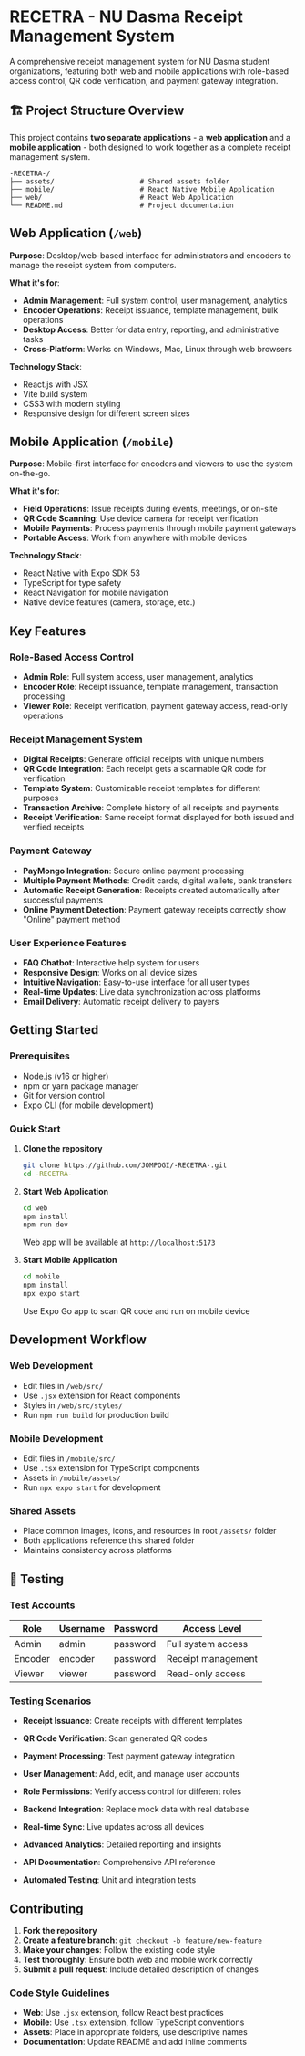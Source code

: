 # RECETRA - NU Dasma Receipt Management System

A comprehensive receipt management system for NU Dasma student organizations, featuring both web and mobile applications with role-based access control, QR code verification, and payment gateway integration.

## 🏗 Project Structure Overview

This project contains **two separate applications** - a **web application** and a **mobile application** - both designed to work together as a complete receipt management system.

```
-RECETRA-/
├── assets/                     # Shared assets folder
├── mobile/                     # React Native Mobile Application
├── web/                        # React Web Application
└── README.md                   # Project documentation
```

## Web Application (`/web`)

**Purpose**: Desktop/web-based interface for administrators and encoders to manage the receipt system from computers.

**What it's for**:
- **Admin Management**: Full system control, user management, analytics
- **Encoder Operations**: Receipt issuance, template management, bulk operations
- **Desktop Access**: Better for data entry, reporting, and administrative tasks
- **Cross-Platform**: Works on Windows, Mac, Linux through web browsers

**Technology Stack**:
- React.js with JSX
- Vite build system
- CSS3 with modern styling
- Responsive design for different screen sizes

## Mobile Application (`/mobile`)

**Purpose**: Mobile-first interface for encoders and viewers to use the system on-the-go.

**What it's for**:
- **Field Operations**: Issue receipts during events, meetings, or on-site
- **QR Code Scanning**: Use device camera for receipt verification
- **Mobile Payments**: Process payments through mobile payment gateways
- **Portable Access**: Work from anywhere with mobile devices

**Technology Stack**:
- React Native with Expo SDK 53
- TypeScript for type safety
- React Navigation for mobile navigation
- Native device features (camera, storage, etc.)

## Key Features

### **Role-Based Access Control**
- **Admin Role**: Full system access, user management, analytics
- **Encoder Role**: Receipt issuance, template management, transaction processing
- **Viewer Role**: Receipt verification, payment gateway access, read-only operations

### **Receipt Management System**
- **Digital Receipts**: Generate official receipts with unique numbers
- **QR Code Integration**: Each receipt gets a scannable QR code for verification
- **Template System**: Customizable receipt templates for different purposes
- **Transaction Archive**: Complete history of all receipts and payments
- **Receipt Verification**: Same receipt format displayed for both issued and verified receipts

### **Payment Gateway**
- **PayMongo Integration**: Secure online payment processing
- **Multiple Payment Methods**: Credit cards, digital wallets, bank transfers
- **Automatic Receipt Generation**: Receipts created automatically after successful payments
- **Online Payment Detection**: Payment gateway receipts correctly show "Online" payment method

### **User Experience Features**
- **FAQ Chatbot**: Interactive help system for users
- **Responsive Design**: Works on all device sizes
- **Intuitive Navigation**: Easy-to-use interface for all user types
- **Real-time Updates**: Live data synchronization across platforms
- **Email Delivery**: Automatic receipt delivery to payers

## Getting Started

### **Prerequisites**
- Node.js (v16 or higher)
- npm or yarn package manager
- Git for version control
- Expo CLI (for mobile development)

### **Quick Start**

1. **Clone the repository**
   ```bash
   git clone https://github.com/JOMPOGI/-RECETRA-.git
   cd -RECETRA-
   ```

2. **Start Web Application**
   ```bash
   cd web
   npm install
   npm run dev
   ```
   Web app will be available at `http://localhost:5173`

3. **Start Mobile Application**
   ```bash
   cd mobile
   npm install
   npx expo start
   ```
   Use Expo Go app to scan QR code and run on mobile device

## Development Workflow

### **Web Development**
- Edit files in `/web/src/`
- Use `.jsx` extension for React components
- Styles in `/web/src/styles/`
- Run `npm run build` for production build

### **Mobile Development**
- Edit files in `/mobile/src/`
- Use `.tsx` extension for TypeScript components
- Assets in `/mobile/assets/`
- Run `npx expo start` for development

### **Shared Assets**
- Place common images, icons, and resources in root `/assets/` folder
- Both applications reference this shared folder
- Maintains consistency across platforms

## 🧪 Testing

### **Test Accounts**

| Role    | Username | Password | Access Level       |
|---------|----------|----------|-------------------|
| Admin   | admin    | password | Full system access |
| Encoder | encoder  | password | Receipt management |
| Viewer  | viewer   | password | Read-only access   |

### **Testing Scenarios**
- **Receipt Issuance**: Create receipts with different templates
- **QR Code Verification**: Scan generated QR codes
- **Payment Processing**: Test payment gateway integration
- **User Management**: Add, edit, and manage user accounts
- **Role Permissions**: Verify access control for different roles

- **Backend Integration**: Replace mock data with real database
- **Real-time Sync**: Live updates across all devices
- **Advanced Analytics**: Detailed reporting and insights
- **API Documentation**: Comprehensive API reference
- **Automated Testing**: Unit and integration tests

## Contributing

1. **Fork the repository**
2. **Create a feature branch**: `git checkout -b feature/new-feature`
3. **Make your changes**: Follow the existing code style
4. **Test thoroughly**: Ensure both web and mobile work correctly
5. **Submit a pull request**: Include detailed description of changes

### **Code Style Guidelines**
- **Web**: Use `.jsx` extension, follow React best practices
- **Mobile**: Use `.tsx` extension, follow TypeScript conventions
- **Assets**: Place in appropriate folders, use descriptive names
- **Documentation**: Update README and add inline comments


